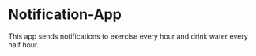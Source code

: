# Notification-App
This app sends notifications to exercise every hour and drink water every half hour. 
